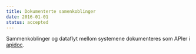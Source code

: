 ```yaml
---
title: Dokumenterte samenkoblinger
date: 2016-01-01
status: accepted
---
```


Sammenkoblinger og dataflyt mellom systemene dokumenteres som APIer i
[apidoc](http://apidoc.app.uib.no).
